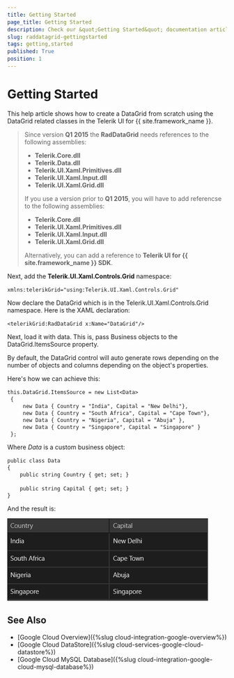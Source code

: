 ```yaml
---
title: Getting Started
page_title: Getting Started
description: Check our &quot;Getting Started&quot; documentation article for RadDataGrid for UWP control.
slug: raddatagrid-gettingstarted
tags: getting,started
published: True
position: 1
---
```


# Getting Started

This help article shows how to create a DataGrid from scratch using the DataGrid related classes in the Telerik UI for {{ site.framework_name }}.


>Since version **Q1 2015** the **RadDataGrid** needs references to the following assemblies:
>
>* **Telerik.Core.dll**
>* **Telerik.Data.dll**
>* **Telerik.UI.Xaml.Primitives.dll**
>* **Telerik.UI.Xaml.Input.dll**
>* **Telerik.UI.Xaml.Grid.dll**
>
>If you use a version prior to **Q1 2015**, you will have to add referencse to the following assemblies:
>
> * **Telerik.Core.dll**
> * **Telerik.UI.Xaml.Primitives.dll**
> * **Telerik.UI.Xaml.Input.dll**
> * **Telerik.UI.Xaml.Grid.dll**
>
>Alternatively, you can add a reference to **Telerik UI for {{ site.framework_name }} SDK**.

Next, add the **Telerik.UI.Xaml.Controls.Grid** namespace:
	
	xmlns:telerikGrid="using:Telerik.UI.Xaml.Controls.Grid"

Now declare the DataGrid which is in the Telerik.UI.Xaml.Controls.Grid namespace. Here is the XAML declaration:

	<telerikGrid:RadDataGrid x:Name="DataGrid"/>

Next, load it with data. This is, pass Business objects to the DataGrid.ItemsSource property.

By default, the DataGrid control will auto generate rows depending on the number of objects and columns depending on the object's properties.

Here's how we can achieve this:

	this.DataGrid.ItemsSource = new List<Data>
	 {
		 new Data { Country = "India", Capital = "New Delhi"},
		 new Data { Country = "South Africa", Capital = "Cape Town"},
		 new Data { Country = "Nigeria", Capital = "Abuja" },
		 new Data { Country = "Singapore", Capital = "Singapore" } 
	 };

Where *Data* is a custom business object:

	public class Data
	{
		public string Country { get; set; }

		public string Capital { get; set; }
	}

And the result is:

![Data Grid-Getting Started](images/DataGrid-GettingStarted.png)

## See Also

- [Google Cloud Overview]({%slug cloud-integration-google-overview%})
- [Google Cloud DataStore]({%slug cloud-services-google-cloud-datastore%})
- [Google Cloud MySQL Database]({%slug cloud-integration-google-cloud-mysql-database%})

